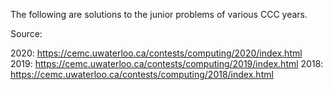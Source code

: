 The following are solutions to the junior problems of various CCC years.

Source:

2020: https://cemc.uwaterloo.ca/contests/computing/2020/index.html
2019: https://cemc.uwaterloo.ca/contests/computing/2019/index.html
2018: https://cemc.uwaterloo.ca/contests/computing/2018/index.html

